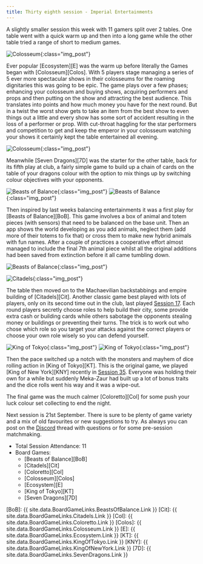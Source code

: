 ```yaml
---
title: Thirty eighth session - Imperial Entertainments
---
```


A slightly smaller session this week with 11 gamers split over 2 tables. One table went with a quick warm up and then into a long game while the other table tried a range of short to medium games.

![Colosseum](/images/posts/2022_09_07/Colosseum01.jpg "Colosseum"){:class="img_post"}

Ever popular [Ecosystem][E] was the warm up before literally the Games began with [Colosseum][Colos]. With 5 players stage managing a series of 5 ever more spectacular shows in their colosseums for the roaming dignitaries this was going to be epic. The game plays over a few phases; enhancing your colosseum and buying shows, acquiring performers and props and then putting on the show and attracting the best audience. This translates into points and how much money you have for the next round. But in a twist the worst show gets to take an item from the best show to even things out a little and every show has some sort of accident resulting in the loss of a performer or prop. With cut-throat haggling for the star performers and competition to get and keep the emperor in your colosseum watching your shows it certainly kept the table entertained all evening. 

![Colosseum](/images/posts/2022_09_07/Colosseum02.jpg "Colosseum"){:class="img_post"}

Meanwhile [Seven Dragons][7D] was the starter for the other table, back for its fifth play at club, a fairly simple game to build up a chain of cards on the table of your dragons colour with the option to mix things up by switching colour objectives with your opponents.

![Beasts of Balance](/images/posts/2022_09_07/BeastsBalance01.jpg "Beasts of Balance"){:class="img_post"}
![Beasts of Balance](/images/posts/2022_09_07/BeastsBalance02.jpg "Beasts of Balance"){:class="img_post"}

Then inspired by last weeks balancing entertainments it was a first play for [Beasts of Balance][BoB]. This game involves a box of animal and totem pieces (with sensors) that need to be balanced on the base unit. Then an app shows the world developing as you add animals, neglect them (add more of their totems to fix that) or cross them to make new hybrid animals with fun names. After a couple of practices a cooperative effort almost managed to include the final 7th animal piece whilst all the original additions had been saved from extinction before it all came tumbling down.

![Beasts of Balance](/images/posts/2022_09_07/BeastsBalance03.jpg "Beasts of Balance"){:class="img_post"}

![Citadels](/images/posts/2022_09_07/Citadels01.jpg "Citadels"){:class="img_post"}

The table then moved on to the Machaevilian backstabbings and empire building of [Citadels][Cit]. Another classic game best played with lots of players, only on its second time out in the club, last played [Session 17][17]. Each round players secretly choose roles to help build their city, some provide extra cash or building cards while others sabotage the opponents stealing money or buildings or preventing their turns. The trick is to work out who chose which role so you target your attacks against the correct players or choose your own role wisely so you can defend yourself.

![King of Tokyo](/images/posts/2022_09_07/KingTokyo01.jpg "King of Tokyo"){:class="img_post"}
![King of Tokyo](/images/posts/2022_09_07/KingTokyo02.jpg "King of Tokyo"){:class="img_post"}

Then the pace switched up a notch with the monsters and mayhem of dice rolling action in [King of Tokyo][KT]. This is the original game, we played [King of New York][KNY] recently in [Session 35][35]. Everyone was holding their own for a while but suddenly Meka-Zaur had built up a lot of bonus traits and the dice rolls went his way and it was a wipe-out. 

The final game was the much calmer [Coloretto][Col] for some push your luck colour set collecting to end the night.

Next session is 21st September. There is sure to be plenty of game variety and a mix of old favourites or new suggestions to try. As always you can post on the [Discord][Contact] thread with questions or for some pre-session matchmaking.


* Total Session Attendance: 11
* Board Games:
	 * [Beasts of Balance][BoB]
	 * [Citadels][Cit]
	 * [Coloretto][Col]
	 * [Colosseum][Colos]
	 * [Ecosystem][E]
	 * [King of Tokyo][KT]
	 * [Seven Dragons][7D]
	 
[BoB]: {{ site.data.BoardGameLinks.BeastsOfBalance.Link }}
[Cit]: {{ site.data.BoardGameLinks.Citadels.Link }}
[Col]: {{ site.data.BoardGameLinks.Coloretto.Link }}
[Colos]: {{ site.data.BoardGameLinks.Colosseum.Link }}
[E]: {{ site.data.BoardGameLinks.Ecosystem.Link }}
[KT]: {{ site.data.BoardGameLinks.KingOfTokyo.Link }}
[KNY]: {{ site.data.BoardGameLinks.KingOfNewYork.Link }}
[7D]: {{ site.data.BoardGameLinks.SevenDragons.Link }}

[17]: /2021/10/20/seventeenth-session.html
[35]: /2022/07/27/thirtyfifth-session.html

[Contact]: /Contact.html
